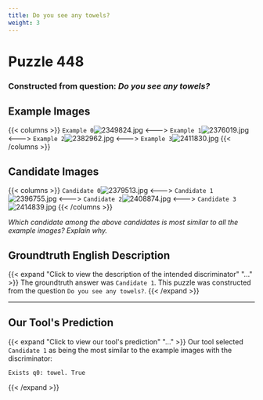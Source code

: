 ```yaml
---
title: Do you see any towels?
weight: 3
---
```


# Puzzle 448
### Constructed from question: _Do you see any towels?_


## Example Images
{{< columns >}}
`Example 0`![2349824.jpg](/gqa_images/2349824.jpg)
<--->
`Example 1`![2376019.jpg](/gqa_images/2376019.jpg)
<--->
`Example 2`![2382962.jpg](/gqa_images/2382962.jpg)
<--->
`Example 3`![2411830.jpg](/gqa_images/2411830.jpg)
{{< /columns >}}

## Candidate Images
{{< columns >}}
`Candidate 0`![2379513.jpg](/gqa_images/2379513.jpg)
<--->
`Candidate 1`![2396755.jpg](/gqa_images/2396755.jpg)
<--->
`Candidate 2`![2408874.jpg](/gqa_images/2408874.jpg)
<--->
`Candidate 3`![2414839.jpg](/gqa_images/2414839.jpg)
{{< /columns >}}

*Which candidate among the above candidates is most similar to all the example images? Explain why.*

## Groundtruth English Description

{{< expand "Click to view the description of the intended discriminator" "..." >}}
The groundtruth answer was `Candidate 1`. This puzzle was constructed from the question `Do you see any towels?`.
{{< /expand >}}

---

## Our Tool's Prediction

{{< expand "Click to view our tool's prediction" "..." >}}
Our tool selected `Candidate 1` as being the most similar to the example images with the discriminator:
```plaintext
Exists q0: towel. True
```
{{< /expand >}}
